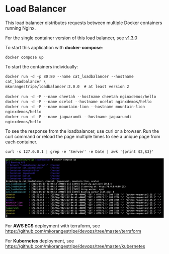 # Load Balancer

This load balancer distributes requests between multiple Docker containers running Nginx.

For the single container version of this load balancer, see [v1.3.0](https://github.com/mkorangestripe/loadbalancer/tree/v1.3.0)

To start this application with **docker-compose**:

```shell script
docker compose up
```

To start the containers individually:

```shell script
docker run -d -p 80:80 --name cat_loadbalancer --hostname cat_loadbalancer \
mkorangestripe/loadbalancer:2.0.0  # at least version 2

docker run -d -P --name cheetah --hostname cheetah nginxdemos/hello
docker run -d -P --name ocelot --hostname ocelot nginxdemos/hello
docker run -d -P --name mountain-lion --hostname mountain-lion nginxdemos/hello
docker run -d -P --name jaguarundi --hostname jaguarundi nginxdemos/hello
```

To see the response from the loadbalancer, use curl or a browser.  Run the curl command or reload the page multiple times to see a unique page from each container.

```shell script
curl -s 127.0.0.1 | grep -e 'Server' -e Date | awk '{print $2,$3}'
```

![Output from docker compose](sample-output/docker-compose-cat-loadbalancer.png)

For **AWS ECS** deployment with terraform, see https://github.com/mkorangestripe/devops/tree/master/terraform

For **Kubernetes** deployment, see https://github.com/mkorangestripe/devops/tree/master/kubernetes
